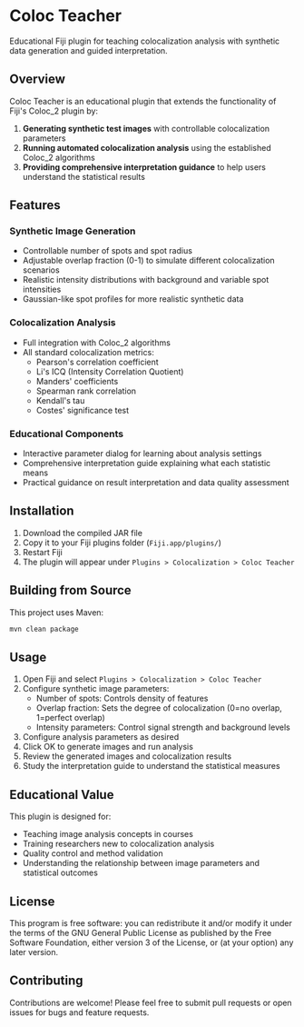﻿# Coloc Teacher

Educational Fiji plugin for teaching colocalization analysis with synthetic data generation and guided interpretation.

## Overview

Coloc Teacher is an educational plugin that extends the functionality of Fiji's Coloc_2 plugin by:

1. **Generating synthetic test images** with controllable colocalization parameters
2. **Running automated colocalization analysis** using the established Coloc_2 algorithms
3. **Providing comprehensive interpretation guidance** to help users understand the statistical results

## Features

### Synthetic Image Generation
- Controllable number of spots and spot radius
- Adjustable overlap fraction (0-1) to simulate different colocalization scenarios
- Realistic intensity distributions with background and variable spot intensities
- Gaussian-like spot profiles for more realistic synthetic data

### Colocalization Analysis
- Full integration with Coloc_2 algorithms
- All standard colocalization metrics:
  - Pearson's correlation coefficient
  - Li's ICQ (Intensity Correlation Quotient)
  - Manders' coefficients
  - Spearman rank correlation
  - Kendall's tau
  - Costes' significance test

### Educational Components
- Interactive parameter dialog for learning about analysis settings
- Comprehensive interpretation guide explaining what each statistic means
- Practical guidance on result interpretation and data quality assessment

## Installation

1. Download the compiled JAR file
2. Copy it to your Fiji plugins folder (`Fiji.app/plugins/`)
3. Restart Fiji
4. The plugin will appear under `Plugins > Colocalization > Coloc Teacher`

## Building from Source

This project uses Maven:

```bash
mvn clean package
```

## Usage

1. Open Fiji and select `Plugins > Colocalization > Coloc Teacher`
2. Configure synthetic image parameters:
   - Number of spots: Controls density of features
   - Overlap fraction: Sets the degree of colocalization (0=no overlap, 1=perfect overlap)
   - Intensity parameters: Control signal strength and background levels
3. Configure analysis parameters as desired
4. Click OK to generate images and run analysis
5. Review the generated images and colocalization results
6. Study the interpretation guide to understand the statistical measures

## Educational Value

This plugin is designed for:
- Teaching image analysis concepts in courses
- Training researchers new to colocalization analysis
- Quality control and method validation
- Understanding the relationship between image parameters and statistical outcomes

## License

This program is free software: you can redistribute it and/or modify it under the terms of the GNU General Public License as published by the Free Software Foundation, either version 3 of the License, or (at your option) any later version.

## Contributing

Contributions are welcome! Please feel free to submit pull requests or open issues for bugs and feature requests.

